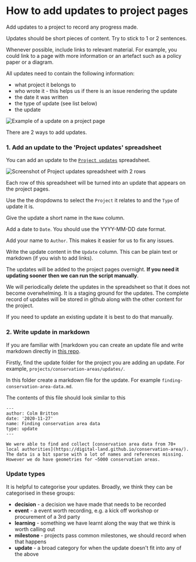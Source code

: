 # How to add updates to project pages

Add updates to a project to record any progress made.

Updates should be short pieces of content. Try to stick to 1 or 2 sentences.

Whenever possible, include links to relevant material. For example, you could link to a page with more information or an artefact such as a policy paper or a diagram.

All updates need to contain the following information:

* what project it belongs to
* who wrote it - this helps us if there is an issue rendering the update
* the date it was written
* the type of update (see list below)
* the update

![Example of a update on a project page](https://github.com/digital-land/project/tree/main/src/images/readmes/project-page-update-example.png)

There are 2 ways to add updates.

### 1. Add an update to the 'Project updates' spreadsheet

You can add an update to the [`Project updates`](https://docs.google.com/spreadsheets/d/1hOnXFXQFOt_pYIs6haCzym1eLPzBupvTQP0DWZh37ww/edit) spreadsheet.

![Screenshot of Project updates spreadsheet with 2 rows](https://github.com/digital-land/project/tree/main/src/images/readmes/updates-spreadsheets-screenshot.png)

Each row of this spreadsheet will be turned into an update that appears on the project pages.

Use the the dropdowns to select the `Project` it relates to and the `Type` of update it is.

Give the update a short name in the `Name` column.

Add a date to `Date`. You should use the YYYY-MM-DD date format.

Add your name to `Author`. This makes it easier for us to fix any issues.

Write the update content in the `Update` column. This can be plain text or markdown (if you wish to add links).

The updates will be added to the project pages overnight. **If you need it updating sooner then we can run the script manually**.

We will periodically delete the updates in the spreadsheet so that it does not become overwhelming. It is a staging ground for the updates. The complete record of updates will be stored in github along with the other content for the project.

If you need to update an existing update it is best to do that manually.

### 2. Write update in markdown

If you are familiar with [markdown you can create an update file and write markdown directly in [this repo](https://github.com/digital-land/project).

Firstly, find the update folder for the project you are adding an update. For example, `projects/conservation-areas/updates/`.

In this folder create a markdown file for the update. For example `finding-conservation-area-data.md`.

The contents of this file should look similar to this

```
---
author: Colm Britton
date: '2020-11-27'
name: Finding conservation area data
type: update
---

We were able to find and collect [conservation area data from 70+ local authorities](https://digital-land.github.io/conservation-area/). The data is a bit sparse with a lot of names and references missing. However we do have geometries for ~5000 conservation areas.
```


### Update types

It is helpful to categorise your updates. Broadly, we think they can be categorised in these groups:

* **decision** - a decision we have made that needs to be recorded
* **event** - a event worth recording, e.g. a kick off workshop or procurement of a 3rd party
* **learning** - something we have learnt along the way that we think is worth calling out
* **milestone** - projects pass common milestones, we should record when that happens
* **update** - a broad category for when the update doesn't fit into any of the above